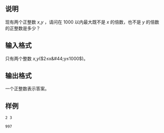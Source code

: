 <h2>说明</h2>

现有两个正整数 $x$&#44;$y$ ，请问在 $1000$ 以内最大既不是 $x$ 的倍数，也不是 $y$ 的倍数的正整数是多少？
<h2>输入格式</h2>

只有两个整数 $x$&#44;$y$($2≤x&#44;y≤1000$)。

<h2>输出格式</h2>

一个正整数表示答案。

<h2>样例</h2>
<pre><code class="language-input1">2 3</code></pre><pre><code class="language-output1">997</code></pre>
